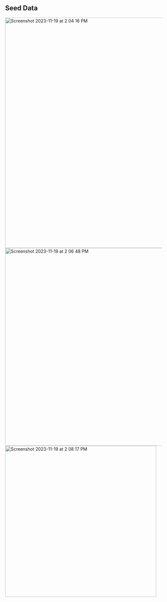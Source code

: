 ## Seed Data
<img width="741" alt="Screenshot 2023-11-19 at 2 04 16 PM" src="https://github.com/DiegoFraR/swe3313Project/assets/145714498/9b081dc7-6df0-4c7d-a1ca-f1185d130fa2">
<img width="636" alt="Screenshot 2023-11-19 at 2 06 48 PM" src="https://github.com/DiegoFraR/swe3313Project/assets/145714498/c4d43036-edb9-438b-97ad-1871c78fff92">
<img width="486" alt="Screenshot 2023-11-19 at 2 08 17 PM" src="https://github.com/DiegoFraR/swe3313Project/assets/145714498/b16abfee-1c7c-4726-93b7-6aa680fa0a9e">
